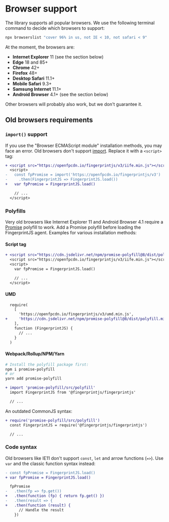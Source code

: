 # Browser support

The library supports all popular browsers.
We use the following terminal command to decide which browsers to support:

```bash
npx browserslist "cover 96% in us, not IE < 10, not safari < 9"
```

At the moment, the browsers are:

- **Internet Explorer** 11 (see the section below)
- **Edge** 18 and 85+
- **Chrome** 42+
- **Firefox** 48+
- **Desktop Safari** 11.1+
- **Mobile Safari** 9.3+
- **Samsung Internet** 11.1+
- **Android Browser** 4.1+ (see the section below)

Other browsers will probably also work, but we don't guarantee it.

## Old browsers requirements

### `import()` support

If you use the "Browser ECMAScript module" installation methods, you may face an error.
Old browsers don't support [import](https://developer.mozilla.org/en-US/docs/Web/JavaScript/Reference/Statements/import).
Replace it with a `<script>` tag:

```diff
+ <script src="https://openfpcdn.io/fingerprintjs/v3/iife.min.js"></script>
  <script>
-   const fpPromise = import('https://openfpcdn.io/fingerprintjs/v3')
-     .then(FingerprintJS => FingerprintJS.load())
+   var fpPromise = FingerprintJS.load()

    // ...
  </script>
```

### Polyfills

Very old browsers like Internet Explorer 11 and Android Browser 4.1
require a [Promise](https://developer.mozilla.org/en-US/docs/Web/JavaScript/Reference/Global_Objects/Promise) polyfill to work.
Add a Promise polyfill before loading the FingerprintJS agent.
Examples for various installation methods:

#### Script tag

```diff
+ <script src="https://cdn.jsdelivr.net/npm/promise-polyfill@8/dist/polyfill.min.js"></script>
  <script src="https://openfpcdn.io/fingerprintjs/v3/iife.min.js"></script>
  <script>
    var fpPromise = FingerprintJS.load()

    // ...
  </script>
```

#### UMD

```diff
  require(
    [
      'https://openfpcdn.io/fingerprintjs/v3/umd.min.js',
+     'https://cdn.jsdelivr.net/npm/promise-polyfill@8/dist/polyfill.min.js',
    ],
    function (FingerprintJS) {
      // ...
    }
  )
```

#### Webpack/Rollup/NPM/Yarn

```bash
# Install the polyfill package first:
npm i promise-polyfill
# or
yarn add promise-polyfill
```

```diff
+ import 'promise-polyfill/src/polyfill'
  import FingerprintJS from '@fingerprintjs/fingerprintjs'

  // ...
```

An outdated CommonJS syntax:

```diff
+ require('promise-polyfill/src/polyfill')
  const FingerprintJS = require('@fingerprintjs/fingerprintjs')

  // ...
```

### Code syntax

Old browsers like IE11 don't support `const`, `let` and arrow functions (`=>`).
Use `var` and the classic function syntax instead:

```diff
- const fpPromise = FingerprintJS.load()
+ var fpPromise = FingerprintJS.load()

  fpPromise
-   .then(fp => fp.get())
+   .then(function (fp) { return fp.get() })
-   .then(result => {
+   .then(function (result) {
      // Handle the result
    })
```
